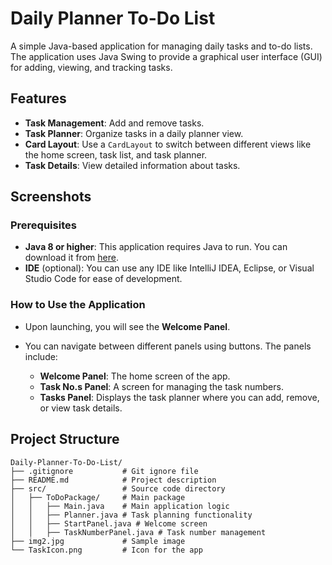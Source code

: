 # Daily Planner To-Do List

A simple Java-based application for managing daily tasks and to-do lists. The application uses Java Swing to provide a graphical user interface (GUI) for adding, viewing, and tracking tasks.

## Features

* **Task Management**: Add and remove tasks.
* **Task Planner**: Organize tasks in a daily planner view.
* **Card Layout**: Use a `CardLayout` to switch between different views like the home screen, task list, and task planner.
* **Task Details**: View detailed information about tasks.

## Screenshots


### Prerequisites

* **Java 8 or higher**: This application requires Java to run. You can download it from [here](https://www.oracle.com/java/technologies/javase-jdk8-downloads.html).
* **IDE** (optional): You can use any IDE like IntelliJ IDEA, Eclipse, or Visual Studio Code for ease of development.

### How to Use the Application

* Upon launching, you will see the **Welcome Panel**.
* You can navigate between different panels using buttons. The panels include:

  * **Welcome Panel**: The home screen of the app.
  * **Task No.s Panel**: A screen for managing the task numbers.
  * **Tasks Panel**: Displays the task planner where you can add, remove, or view task details.

## Project Structure

```
Daily-Planner-To-Do-List/
├── .gitignore           # Git ignore file
├── README.md            # Project description
├── src/                 # Source code directory
│   ├── ToDoPackage/     # Main package
│   │   ├── Main.java    # Main application logic
│   │   ├── Planner.java # Task planning functionality
│   │   ├── StartPanel.java # Welcome screen
│   │   ├── TaskNumberPanel.java # Task number management
├── img2.jpg             # Sample image
└── TaskIcon.png         # Icon for the app
```
